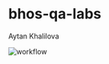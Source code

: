 # bhos-qa-labs
Aytan Khalilova


![workflow](https://github.com/aytankhalilova/bhos-qa-labs/actions/workflows/wftest.yml/badge.svg)
